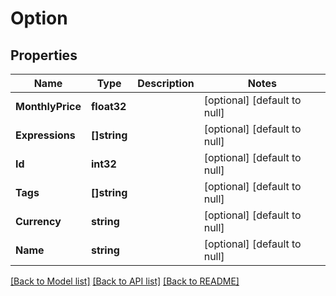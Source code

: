 # Option

## Properties
Name | Type | Description | Notes
------------ | ------------- | ------------- | -------------
**MonthlyPrice** | **float32** |  | [optional] [default to null]
**Expressions** | **[]string** |  | [optional] [default to null]
**Id** | **int32** |  | [optional] [default to null]
**Tags** | **[]string** |  | [optional] [default to null]
**Currency** | **string** |  | [optional] [default to null]
**Name** | **string** |  | [optional] [default to null]

[[Back to Model list]](../README.md#documentation-for-models) [[Back to API list]](../README.md#documentation-for-api-endpoints) [[Back to README]](../README.md)


